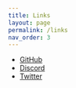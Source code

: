 ```yaml
---
title: Links
layout: page
permalink: /links
nav_order: 3
---
```

 
 * [GitHub][URL_1]
 * [Discord][URL_2]
 * [Twitter][URL_3]


[URL_1]: https://github.com/TBR-Development
[URL_2]: https://dsc.gg/the-back-room/
[URL_3]: https://twitter.com/TBR_Development
